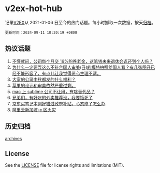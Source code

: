 # v2ex-hot-hub

 记录[V2EX](https://www.v2ex.com/)从 2021-01-06 日至今的热门话题。每小时抓取一次数据，按天[归档](archives)。

`更新时间：2024-09-11 10:20:19 +0800`

## 热议话题

1. [不懂就问，公司每个月交 16%的养老金，这笔钱未来退休会返还到个人吗？](https://www.v2ex.com/t/1071578)
1. [为什么一定要弄这么不符合国人审美(丑)的模特拍照给国人看？有几张图丑已经不能形容了，有点儿让我觉得恶心生理不适。](https://www.v2ex.com/t/1071644)
1. [大家的公司中秋都发的什么福利？](https://www.v2ex.com/t/1071846)
1. [苹果的设计和审美依然严重过剩。](https://www.v2ex.com/t/1071593)
1. [mac 上 sublime 公司不让用，有啥替代品？](https://www.v2ex.com/t/1071565)
1. [兄弟们，有好吃的外卖推荐没，我要饿死了](https://www.v2ex.com/t/1071576)
1. [京东买笔记本刚好错过政府补贴，心态崩了怎么办](https://www.v2ex.com/t/1071619)
1. [阿里云新加坡-c 区火灾](https://www.v2ex.com/t/1071606)

## 历史归档

[archives](archives)

## License

See the [LICENSE](LICENSE) file for license rights and limitations (MIT).
